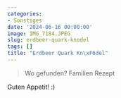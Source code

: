 ```yaml
---
categories:
- Sonstiges
date: '2024-06-16 00:00:00'
image: IMG_7184.JPEG
slug: erdbeer-quark-knodel
tags: []
title: "Erdbeer Quark Kn\xF6del"
---
```



> Wo gefunden? Familien Rezept

Guten Appetit! :)
